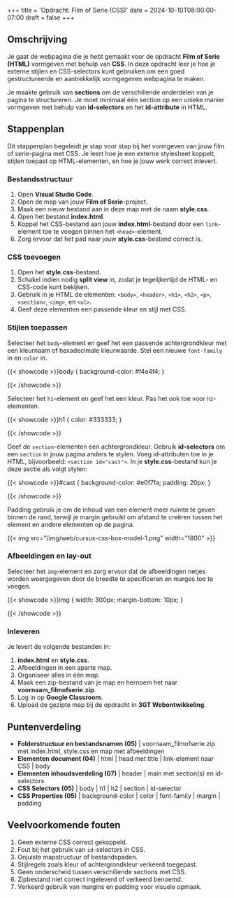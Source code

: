 +++
title = 'Opdracht: Film of Serie (CSS)'
date = 2024-10-10T08:00:00-07:00
draft = false
+++

## Omschrijving

Je gaat de webpagina die je hebt gemaakt voor de opdracht **Film of Serie (HTML)** vormgeven met behulp van **CSS**. In deze opdracht leer je hoe je externe stijlen en CSS-selectors kunt gebruiken om een goed gestructureerde en aantrekkelijk vormgegeven webpagina te maken.

Je maakte gebruik van **sections** om de verschillende onderdelen van je pagina te structureren. Je moet minimaal één section op een unieke manier vormgeven met behulp van **id-selectors** en het **id-attribute** in HTML.

## Stappenplan

Dit stappenplan begeleidt je stap voor stap bij het vormgeven van jouw film of serie-pagina met CSS. Je leert hoe je een externe stylesheet koppelt, stijlen toepast op HTML-elementen, en hoe je jouw werk correct inlevert.

### Bestandsstructuur

1. Open **Visual Studio Code**.
2. Open de map van jouw **Film of Serie**-project.
3. Maak een nieuw bestand aan in deze map met de naam **style.css**.
4. Open het bestand **index.html**.
5. Koppel het CSS-bestand aan jouw **index.html**-bestand door een `link`-element toe te voegen binnen het `<head>`-element.
6. Zorg ervoor dat het pad naar jouw **style.css**-bestand correct is.

### CSS toevoegen

1. Open het **style.css**-bestand.
2. Schakel indien nodig **split view** in, zodat je tegelijkertijd de HTML- en CSS-code kunt bekijken.
3. Gebruik in je HTML de elementen: `<body>`, `<header>`, `<h1>`, `<h2>`, `<p>`, `<section>`, `<img>`, en `<ul>`.
4. Geef deze elementen een passende kleur en stijl met CSS.

### Stijlen toepassen

Selecteer het `body`-element en geef het een passende achtergrondkleur met een kleurnaam of hexadecimale kleurwaarde. Stel een nieuwe `font-family` in en `color` in.

{{< showcode >}}body {
    background-color: #f4e4f4;
}

{{< /showcode >}}

Selecteer het `h1`-element en geef het een kleur. Pas het ook toe voor `h2`-elementen.

{{< showcode >}}h1 {
    color: #333333;
}

{{< /showcode >}}

Geef de `section`-elementen een achtergrondkleur. Gebruik **id-selectors** om een `section` in jouw pagina anders te stylen. Voeg id-attributen toe in je HTML, bijvoorbeeld: `<section id="cast">`. In je **style.css**-bestand kun je deze sectie als volgt stylen:

{{< showcode >}}#cast {
    background-color: #e0f7fa;
    padding: 20px;
}

{{< /showcode >}}

Padding gebruik je om de inhoud van een element meer ruimte te geven binnen de rand, terwijl je margin gebruikt om afstand te creëren tussen het element en andere elementen op de pagina.

{{< img src="/img/web/cursus-css-box-model-1.png" width="1800" >}}

### Afbeeldingen en lay-out

Selecteer het `img`-element en zorg ervoor dat de afbeeldingen netjes worden weergegeven door de breedte te specificeren en marges toe te voegen.

{{< showcode >}}img {
    width: 300px;
    margin-bottom: 10px;
}

{{< /showcode >}}

### Inleveren

Je levert de volgende bestanden in:

1. **index.html** en **style.css**.
2. Afbeeldingen in een aparte map.
3. Organiseer alles in één map.
4. Maak een zip-bestand van je map en hernoem het naar **voornaam_filmofserie.zip**.
5. Log in op **Google Classroom**.
6. Upload de gezipte map bij de opdracht in **3GT Webontwikkeling**.

## Puntenverdeling

- **Folderstructuur en bestandsnamen (05)** | voornaam_filmofserie.zip met index.html, style.css en map met afbeeldingen
- **Elementen document (04)** | html | head met title | link-element naar CSS | body
- **Elementen inhoudsverdeling (07)** | header | main met section(s) en id-selectors
- **CSS Selectors (05)** | body | h1 | h2 | section | id-selector
- **CSS Properties (05)** | background-color | color | font-family | margin | padding

## Veelvoorkomende fouten

1. Geen externe CSS correct gekoppeld.
2. Fout bij het gebruik van `id`-selectors in CSS.
3. Onjuiste mapstructuur of bestandspaden.
4. Stijlregels zoals kleur of achtergrondkleur verkeerd toegepast.
5. Geen onderscheid tussen verschillende sections met CSS.
6. Zipbestand niet correct ingeleverd of verkeerd benoemd.
7. Verkeerd gebruik van margins en padding voor visuele opmaak.
